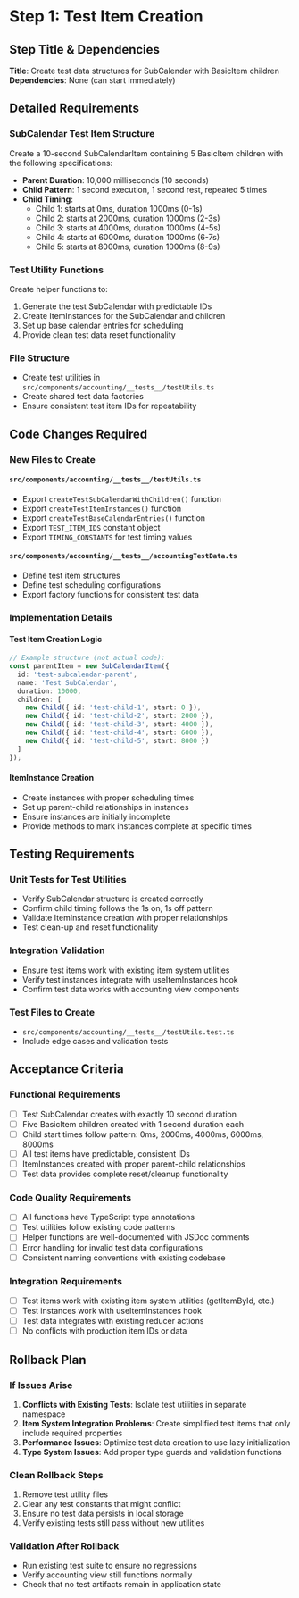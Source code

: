 # Step 1: Test Item Creation

## Step Title & Dependencies
**Title**: Create test data structures for SubCalendar with BasicItem children  
**Dependencies**: None (can start immediately)

## Detailed Requirements

### SubCalendar Test Item Structure
Create a 10-second SubCalendarItem containing 5 BasicItem children with the following specifications:
- **Parent Duration**: 10,000 milliseconds (10 seconds)
- **Child Pattern**: 1 second execution, 1 second rest, repeated 5 times
- **Child Timing**:
  - Child 1: starts at 0ms, duration 1000ms (0-1s)
  - Child 2: starts at 2000ms, duration 1000ms (2-3s)  
  - Child 3: starts at 4000ms, duration 1000ms (4-5s)
  - Child 4: starts at 6000ms, duration 1000ms (6-7s)
  - Child 5: starts at 8000ms, duration 1000ms (8-9s)

### Test Utility Functions
Create helper functions to:
1. Generate the test SubCalendar with predictable IDs
2. Create ItemInstances for the SubCalendar and children
3. Set up base calendar entries for scheduling
4. Provide clean test data reset functionality

### File Structure
- Create test utilities in `src/components/accounting/__tests__/testUtils.ts`
- Create shared test data factories
- Ensure consistent test item IDs for repeatability

## Code Changes Required

### New Files to Create

#### `src/components/accounting/__tests__/testUtils.ts`
- Export `createTestSubCalendarWithChildren()` function
- Export `createTestItemInstances()` function  
- Export `createTestBaseCalendarEntries()` function
- Export `TEST_ITEM_IDS` constant object
- Export `TIMING_CONSTANTS` for test timing values

#### `src/components/accounting/__tests__/accountingTestData.ts`
- Define test item structures
- Define test scheduling configurations
- Export factory functions for consistent test data

### Implementation Details

#### Test Item Creation Logic
```typescript
// Example structure (not actual code):
const parentItem = new SubCalendarItem({
  id: 'test-subcalendar-parent',
  name: 'Test SubCalendar',
  duration: 10000,
  children: [
    new Child({ id: 'test-child-1', start: 0 }),
    new Child({ id: 'test-child-2', start: 2000 }),
    new Child({ id: 'test-child-3', start: 4000 }),
    new Child({ id: 'test-child-4', start: 6000 }),
    new Child({ id: 'test-child-5', start: 8000 })
  ]
});
```

#### ItemInstance Creation
- Create instances with proper scheduling times
- Set up parent-child relationships in instances
- Ensure instances are initially incomplete
- Provide methods to mark instances complete at specific times

## Testing Requirements

### Unit Tests for Test Utilities
- Verify SubCalendar structure is created correctly
- Confirm child timing follows the 1s on, 1s off pattern
- Validate ItemInstance creation with proper relationships
- Test clean-up and reset functionality

### Integration Validation
- Ensure test items work with existing item system utilities
- Verify test instances integrate with useItemInstances hook
- Confirm test data works with accounting view components

### Test Files to Create
- `src/components/accounting/__tests__/testUtils.test.ts`
- Include edge cases and validation tests

## Acceptance Criteria

### Functional Requirements
- [ ] Test SubCalendar creates with exactly 10 second duration
- [ ] Five BasicItem children created with 1 second duration each
- [ ] Child start times follow pattern: 0ms, 2000ms, 4000ms, 6000ms, 8000ms
- [ ] All test items have predictable, consistent IDs
- [ ] ItemInstances created with proper parent-child relationships
- [ ] Test data provides complete reset/cleanup functionality

### Code Quality Requirements
- [ ] All functions have TypeScript type annotations
- [ ] Test utilities follow existing code patterns
- [ ] Helper functions are well-documented with JSDoc comments
- [ ] Error handling for invalid test data configurations
- [ ] Consistent naming conventions with existing codebase

### Integration Requirements
- [ ] Test items work with existing item system utilities (getItemById, etc.)
- [ ] Test instances work with useItemInstances hook
- [ ] Test data integrates with existing reducer actions
- [ ] No conflicts with production item IDs or data

## Rollback Plan

### If Issues Arise
1. **Conflicts with Existing Tests**: Isolate test utilities in separate namespace
2. **Item System Integration Problems**: Create simplified test items that only include required properties
3. **Performance Issues**: Optimize test data creation to use lazy initialization
4. **Type System Issues**: Add proper type guards and validation functions

### Clean Rollback Steps
1. Remove test utility files
2. Clear any test constants that might conflict
3. Ensure no test data persists in local storage
4. Verify existing tests still pass without new utilities

### Validation After Rollback
- Run existing test suite to ensure no regressions
- Verify accounting view still functions normally
- Check that no test artifacts remain in application state

